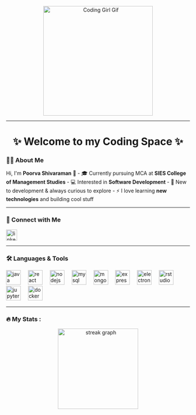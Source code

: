 <div align="center"> 
 <div align="center"> 
 <img src="https://media.tenor.com/0FzYrwE2_64AAAAC/coding-girl.gif" alt="Coding Girl Gif" width="300"/>
</div>  
 </div> 
 <script type="text/javascript" async src="https://tenor.com/embed.js"></script>
</div>  

---

### <h1 align="center">✨ Welcome to my Coding Space ✨</h1>  

### <h3 align="left">👩‍💻 About Me</h3>  

<p align="left">  
Hi, I'm <b>Poorva Shivaraman</b> 👋  
- 🎓 Currently pursuing MCA at <b>SIES College of Management Studies</b>  
- 💻 Interested in <b>Software Development</b>  
- 🌱 New to development & always curious to explore  
- ⚡ I love learning <b>new technologies</b> and building cool stuff  
</p>  

---

### <h3 align="left">🔗 Connect with Me</h3>  

<p align="left">  
<a href="www.linkedin.com/in/poorva-shivaraman-894a79306" target="_blank">  
<img src="https://img.shields.io/static/v1?message=LinkedIn&logo=linkedin&label=&color=0077B5&logoColor=white&labelColor=&style=for-the-badge" height="30" alt="linkedin logo" />  
</a>  
</p>  

---

### <h3 align="left">🛠 Languages & Tools</h3>  

<div align="left">  
 <img src="https://cdn.jsdelivr.net/gh/devicons/devicon/icons/java/java-original.svg" height="40" alt="java logo"/> <img width="12"/>  
 <img src="https://cdn.jsdelivr.net/gh/devicons/devicon/icons/react/react-original-wordmark.svg" height="40" alt="react logo"/> <img width="12"/>  
 <img src="https://cdn.jsdelivr.net/gh/devicons/devicon/icons/nodejs/nodejs-original-wordmark.svg" height="40" alt="nodejs logo"/> <img width="12"/>  
 <img src="https://cdn.jsdelivr.net/gh/devicons/devicon/icons/mysql/mysql-original-wordmark.svg" height="40" alt="mysql logo"/> <img width="12"/>  
 <img src="https://cdn.jsdelivr.net/gh/devicons/devicon/icons/mongodb/mongodb-original-wordmark.svg" height="40" alt="mongodb logo"/> <img width="12"/>  
 <img src="https://cdn.jsdelivr.net/gh/devicons/devicon/icons/express/express-original.svg" height="40" alt="express logo"/> <img width="12"/>  
 <img src="https://cdn.jsdelivr.net/gh/devicons/devicon/icons/electron/electron-original.svg" height="40" alt="electron logo"/> <img width="12"/>  
 <img src="https://cdn.jsdelivr.net/gh/devicons/devicon/icons/rstudio/rstudio-original.svg" height="40" alt="rstudio logo"/> <img width="12"/>  
 <img src="https://cdn.jsdelivr.net/gh/devicons/devicon/icons/jupyter/jupyter-original-wordmark.svg" height="40" alt="jupyter logo"/> <img width="12"/>  
 <img src="https://cdn.jsdelivr.net/gh/devicons/devicon/icons/docker/docker-original-wordmark.svg" height="40" alt="docker logo"/>  
</div>  

---

### <h3 align="left">🔥 My Stats :</h3>  

<div align="center">  
 <img src="https://streak-stats.demolab.com?user=poorvashivaraman&locale=en&mode=daily&theme=dark&hide_border=false&border_radius=5&order=3" height="220" alt="streak graph" />  
</div>  
